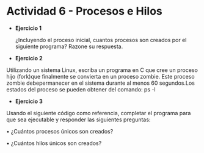# Actividad 6 - Procesos e Hilos


- **Ejercicio 1**

  ¿Incluyendo el proceso inicial, cuantos procesos son creados por el siguiente programa? Razone su respuesta.


- **Ejercicio 2**

Utilizando un sistema Linux, escriba un programa en C que cree un proceso hijo (fork)que finalmente se convierta en un proceso zombie. Este proceso zombie debepermanecer en el sistema durante al menos 60 segundos.Los estados del proceso se pueden obtener del comando: ps -l

- **Ejercicio 3**

Usando el siguiente código como referencia, completar el programa para que sea
ejecutable y responder las siguientes preguntas:

• ¿Cuántos procesos únicos son creados?

• ¿Cuántos hilos únicos son creados?
